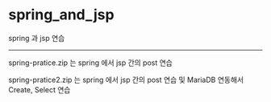 # spring_and_jsp

spring 과 jsp 연습

<hr>

spring-pratice.zip 는 spring 에서 jsp 간의 post 연습

spring-pratice2.zip 는 spring 에서 jsp 간의 post 연습 및 MariaDB 연동해서 Create, Select 연습
